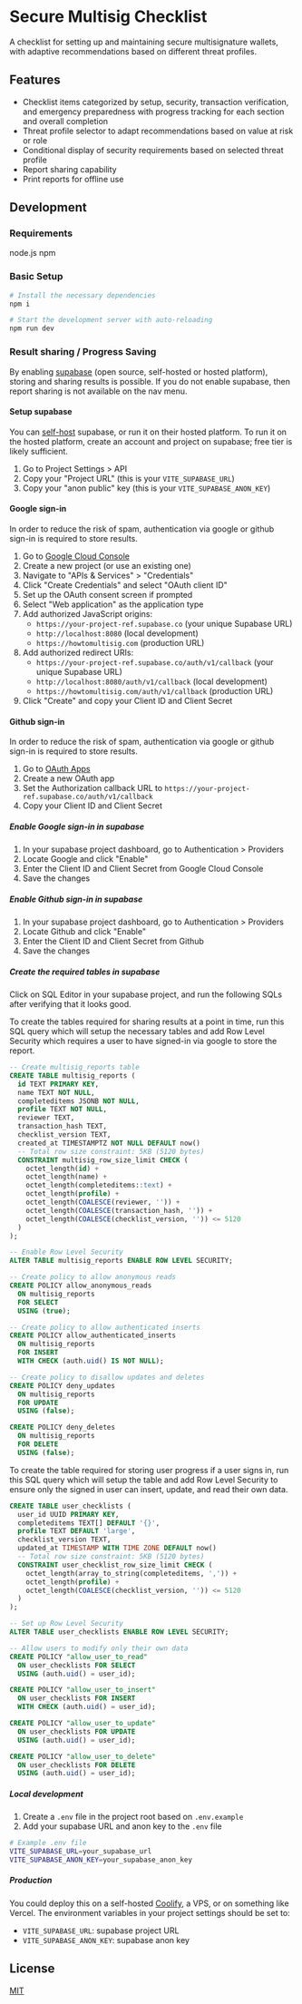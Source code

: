 # Secure Multisig Checklist

A checklist for setting up and maintaining secure multisignature wallets, with adaptive recommendations based on different threat profiles.

## Features

- Checklist items categorized by setup, security, transaction verification, and emergency preparedness with progress tracking for each section and overall completion
- Threat profile selector to adapt recommendations based on value at risk or role
- Conditional display of security requirements based on selected threat profile
- Report sharing capability
- Print reports for offline use

## Development

### Requirements

node.js
npm

### Basic Setup

```bash
# Install the necessary dependencies
npm i

# Start the development server with auto-reloading
npm run dev
```

### Result sharing / Progress Saving

By enabling [supabase](https://supabase.com/) (open source, self-hosted or hosted platform), storing and sharing results is possible.
If you do not enable supabase, then report sharing is not available on the nav menu.

#### Setup supabase

You can [self-host](https://github.com/supabase/supabase) supabase, or run it on their hosted platform.
To run it on the hosted platform, create an account and project on supabase; free tier is likely sufficient.

1. Go to Project Settings > API
2. Copy your "Project URL" (this is your `VITE_SUPABASE_URL`)
3. Copy your "anon public" key (this is your `VITE_SUPABASE_ANON_KEY`)

#### Google sign-in

In order to reduce the risk of spam, authentication via google or github sign-in is required to store results.

1. Go to [Google Cloud Console](https://console.cloud.google.com/)
2. Create a new project (or use an existing one)
3. Navigate to "APIs & Services" > "Credentials"
4. Click "Create Credentials" and select "OAuth client ID"
5. Set up the OAuth consent screen if prompted
6. Select "Web application" as the application type
7. Add authorized JavaScript origins:
   - `https://your-project-ref.supabase.co` (your unique Supabase URL)
   - `http://localhost:8080` (local development)
   - `https://howtomultisig.com` (production URL)
8. Add authorized redirect URIs:
   - `https://your-project-ref.supabase.co/auth/v1/callback` (your unique Supabase URL)
   - `http://localhost:8080/auth/v1/callback` (local development)
   - `https://howtomultisig.com/auth/v1/callback` (production URL)
9. Click "Create" and copy your Client ID and Client Secret

#### Github sign-in

In order to reduce the risk of spam, authentication via google or github sign-in is required to store results.

1. Go to [OAuth Apps](https://github.com/settings/developers)
2. Create a new OAuth app
3. Set the Authorization callback URL to `https://your-project-ref.supabase.co/auth/v1/callback`
4. Copy your Client ID and Client Secret

##### Enable Google sign-in in supabase

1. In your supabase project dashboard, go to Authentication > Providers
2. Locate Google and click "Enable"
3. Enter the Client ID and Client Secret from Google Cloud Console
4. Save the changes

##### Enable Github sign-in in supabase

1. In your supabase project dashboard, go to Authentication > Providers
2. Locate Github and click "Enable"
3. Enter the Client ID and Client Secret from Github
4. Save the changes

##### Create the required tables in supabase

Click on SQL Editor in your supabase project, and run the following SQLs after verifying that it looks good.

To create the tables required for sharing results at a point in time, run this SQL query which will setup the necessary tables and add Row Level Security which requires a user to have signed-in via google to store the report.

```sql
-- Create multisig_reports table
CREATE TABLE multisig_reports (
  id TEXT PRIMARY KEY,
  name TEXT NOT NULL,
  completeditems JSONB NOT NULL,
  profile TEXT NOT NULL,
  reviewer TEXT,
  transaction_hash TEXT,
  checklist_version TEXT,
  created_at TIMESTAMPTZ NOT NULL DEFAULT now()
  -- Total row size constraint: 5KB (5120 bytes)
  CONSTRAINT multisig_row_size_limit CHECK (
    octet_length(id) +
    octet_length(name) +
    octet_length(completeditems::text) +
    octet_length(profile) +
    octet_length(COALESCE(reviewer, '')) +
    octet_length(COALESCE(transaction_hash, '')) +
    octet_length(COALESCE(checklist_version, '')) <= 5120
  )
);

-- Enable Row Level Security
ALTER TABLE multisig_reports ENABLE ROW LEVEL SECURITY;

-- Create policy to allow anonymous reads
CREATE POLICY allow_anonymous_reads
  ON multisig_reports
  FOR SELECT
  USING (true);

-- Create policy to allow authenticated inserts
CREATE POLICY allow_authenticated_inserts
  ON multisig_reports
  FOR INSERT
  WITH CHECK (auth.uid() IS NOT NULL);

-- Create policy to disallow updates and deletes
CREATE POLICY deny_updates
  ON multisig_reports
  FOR UPDATE
  USING (false);

CREATE POLICY deny_deletes
  ON multisig_reports
  FOR DELETE
  USING (false);
```

To create the table required for storing user progress if a user signs in, run this SQL query which will setup the table and add Row Level Security to ensure only the signed in user can insert, update, and read their own data.

```sql
CREATE TABLE user_checklists (
  user_id UUID PRIMARY KEY,
  completeditems TEXT[] DEFAULT '{}',
  profile TEXT DEFAULT 'large',
  checklist_version TEXT,
  updated_at TIMESTAMP WITH TIME ZONE DEFAULT now()
  -- Total row size constraint: 5KB (5120 bytes)
  CONSTRAINT user_checklist_row_size_limit CHECK (
    octet_length(array_to_string(completeditems, ',')) +
    octet_length(profile) +
    octet_length(COALESCE(checklist_version, '')) <= 5120
  )
);

-- Set up Row Level Security
ALTER TABLE user_checklists ENABLE ROW LEVEL SECURITY;

-- Allow users to modify only their own data
CREATE POLICY "allow_user_to_read" 
  ON user_checklists FOR SELECT 
  USING (auth.uid() = user_id);

CREATE POLICY "allow_user_to_insert" 
  ON user_checklists FOR INSERT 
  WITH CHECK (auth.uid() = user_id);

CREATE POLICY "allow_user_to_update" 
  ON user_checklists FOR UPDATE 
  USING (auth.uid() = user_id);

CREATE POLICY "allow_user_to_delete"
  ON user_checklists FOR DELETE
  USING (auth.uid() = user_id);
```

##### Local development

1. Create a `.env` file in the project root based on `.env.example`
2. Add your supabase URL and anon key to the `.env` file

```bash
# Example .env file
VITE_SUPABASE_URL=your_supabase_url
VITE_SUPABASE_ANON_KEY=your_supabase_anon_key
```

##### Production

You could deploy this on a self-hosted [Coolify](https://github.com/coollabsio/coolify), a VPS, or on something like Vercel.
The environment variables in your project settings should be set to:

- `VITE_SUPABASE_URL`: supabase project URL
- `VITE_SUPABASE_ANON_KEY`: supabase anon key

## License

[MIT](LICENSE.md)
